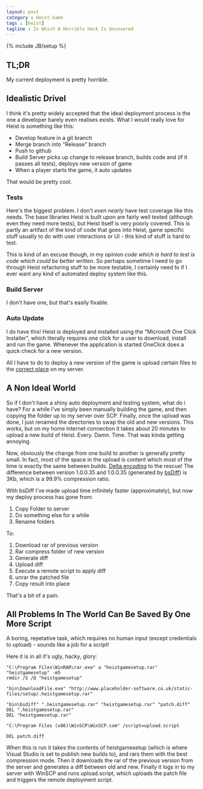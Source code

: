 ```yaml
---
layout: post
category : Heist-Game
tags : [heist]
tagline : In Which A Horrible Hack Is Uncovered
---
```

{% include JB/setup %}


## TL;DR

My current deployment is pretty horrible.

## Idealistic Drivel

I think it's pretty widely accepted that the ideal deployment process is the one a developer barely even realises exists. What I would really love for Heist is something like this:

 - Develop feature in a git branch
 - Merge branch into "Release" branch
 - Push to github
 - Build Server picks up change to release branch, builds code and (if it passes all tests), deploys new version of game
 - When a player starts the game, it auto updates
 
That would be pretty cool.

### Tests

Here's the biggest problem. I don't _even nearly_ have test coverage like this needs. The base libraries Heist is built upon are fairly well tested (although even they need more tests), but Heist itself is very poorly covered. This is partly an artifact of the kind of code that goes into Heist, game specific stuff usually to do with user interactions or UI - this kind of stuff is hard to test.

This is kind of an excuse though, in my opinion *code which is hard to test is code which could be better written*. So perhaps sometime I need to go through Heist refactoring stuff to be more testable, I certainly need to if I ever want any kind of automated deploy system like this.

### Build Server

I don't have one, but that's easily fixable.

### Auto Update

I do have this! Heist is deployed and installed using the "Microsoft One Click Installer", which literally requires one click for a user to download, install and run the game. Whenever the application is started OneClick does a quick check for a new version.

All I have to do to deploy a new version of the game is upload certain files to the [correct place](http://www.placeholder-software.co.uk/static-files/setup/heistgame/) on my server.

## A Non Ideal World

So if I don't have a shiny auto deployment and testing system, what do i have? For a while I've simply been manually building the game, and then copying the folder up to my server over SCP. Finally, once the upload was done, I just renamed the directories to swap the old and new versions. This works, but on my home internet connection it takes about 20 minutes to upload a new build of Heist. Every. Damn. Time. That was kinda getting annoying.

Now, obviously the change from one build to another is generally pretty small. In fact, most of the space in the upload is content which most of the time is exactly the same between builds. [Delta encoding](http://en.wikipedia.org/wiki/Delta_encoding) to the rescue! The difference between version 1.0.0.35 and 1.0.0.35 (generated by [bsDiff](http://www.daemonology.net/bsdiff/)) is 3Kb, which is a 99.9% compression ratio.

With bsDiff I've made upload time infinitely faster (approximately), but now my deploy process has gone from:

1. Copy Folder to server
2. Do something else for a while
3. Rename folders

To:

1. Download rar of previous version
2. Rar compress folder of new version
3. Generate diff
4. Upload diff
5. Execute a remote script to apply diff
6. unrar the patched file
7. Copy result into place

That's a bit of a pain.

## All Problems In The World Can Be Saved By One More Script

A boring, repetative task, which requires no human input (except credentials to upload) - sounds like a job for a script!

Here it is in all it's ugly, hacky, glory:

    "C:\Program Files\WinRAR\rar.exe" a "heistgamesetup.rar" "heistgamesetup" -m5
    rmdir /S /Q "heistgamesetup"

    "bin\DownloadFile.exe" "http://www.placeholder-software.co.uk/static-files/setup/.heistgamesetup.rar"

    "bin\bsdiff" ".heistgamesetup.rar" "heistgamesetup.rar" "patch.diff"
    DEL ".heistgamesetup.rar"
    DEL "heistgamesetup.rar"

    "C:\Program Files (x86)\WinSCP\WinSCP.com" /script=upload.script

    DEL patch.diff
    
When this is run it takes the contents of heistgamesetup (which is where Visual Studio is set to publish new builds to), and rars them with the best compression mode. Then it downloads the rar of the previous version from the server and generates a diff between old and new. Finally it logs in to my server with WinSCP and runs upload.script, which uploads the patch file and triggers the remote deployment script.
